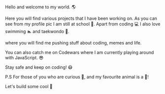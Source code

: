 Hello and welcome to my world. 🌎

Here you will find various projects that I have been working on. As you can see from my profile pic I am still at school 🏫. Apart from coding 💻 I also love swimming 🏊 and taekwondo 👊.

where you will find me pushing stuff about coding, memes and life. 

You can also catch me on Codewars where I am currently playing around with JavaScript. 😎

Stay safe and keep on coding! 😷

P.S For those of you who are curious 🔎,  and my favourite animal is a 🐯!

Let's build some cool 💩
